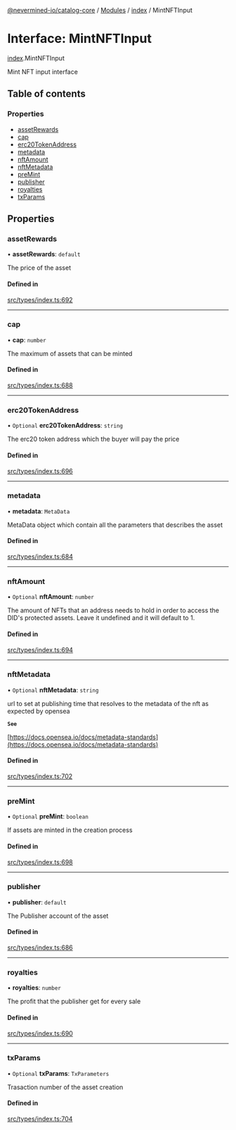 [@nevermined-io/catalog-core](../README.md) / [Modules](../modules.md) / [index](../modules/index.md) / MintNFTInput

# Interface: MintNFTInput

[index](../modules/index.md).MintNFTInput

Mint NFT input interface

## Table of contents

### Properties

- [assetRewards](index.MintNFTInput.md#assetrewards)
- [cap](index.MintNFTInput.md#cap)
- [erc20TokenAddress](index.MintNFTInput.md#erc20tokenaddress)
- [metadata](index.MintNFTInput.md#metadata)
- [nftAmount](index.MintNFTInput.md#nftamount)
- [nftMetadata](index.MintNFTInput.md#nftmetadata)
- [preMint](index.MintNFTInput.md#premint)
- [publisher](index.MintNFTInput.md#publisher)
- [royalties](index.MintNFTInput.md#royalties)
- [txParams](index.MintNFTInput.md#txparams)

## Properties

### assetRewards

• **assetRewards**: `default`

The price of the asset

#### Defined in

[src/types/index.ts:692](https://github.com/nevermined-io/components-catalog/blob/90fd3e0/lib/src/types/index.ts#L692)

___

### cap

• **cap**: `number`

The maximum of assets that can be minted

#### Defined in

[src/types/index.ts:688](https://github.com/nevermined-io/components-catalog/blob/90fd3e0/lib/src/types/index.ts#L688)

___

### erc20TokenAddress

• `Optional` **erc20TokenAddress**: `string`

The erc20 token address which the buyer will pay the price

#### Defined in

[src/types/index.ts:696](https://github.com/nevermined-io/components-catalog/blob/90fd3e0/lib/src/types/index.ts#L696)

___

### metadata

• **metadata**: `MetaData`

MetaData object which contain all the parameters that describes the asset

#### Defined in

[src/types/index.ts:684](https://github.com/nevermined-io/components-catalog/blob/90fd3e0/lib/src/types/index.ts#L684)

___

### nftAmount

• `Optional` **nftAmount**: `number`

The amount of NFTs that an address needs to hold in order to access the DID's protected assets. Leave it undefined and it will default to 1.

#### Defined in

[src/types/index.ts:694](https://github.com/nevermined-io/components-catalog/blob/90fd3e0/lib/src/types/index.ts#L694)

___

### nftMetadata

• `Optional` **nftMetadata**: `string`

url to set at publishing time that resolves to the metadata of the nft as expected by opensea

**`See`**

[https://docs.opensea.io/docs/metadata-standards](https://docs.opensea.io/docs/metadata-standards)

#### Defined in

[src/types/index.ts:702](https://github.com/nevermined-io/components-catalog/blob/90fd3e0/lib/src/types/index.ts#L702)

___

### preMint

• `Optional` **preMint**: `boolean`

If assets are minted in the creation process

#### Defined in

[src/types/index.ts:698](https://github.com/nevermined-io/components-catalog/blob/90fd3e0/lib/src/types/index.ts#L698)

___

### publisher

• **publisher**: `default`

The Publisher account of the asset

#### Defined in

[src/types/index.ts:686](https://github.com/nevermined-io/components-catalog/blob/90fd3e0/lib/src/types/index.ts#L686)

___

### royalties

• **royalties**: `number`

The profit that the publisher get for every sale

#### Defined in

[src/types/index.ts:690](https://github.com/nevermined-io/components-catalog/blob/90fd3e0/lib/src/types/index.ts#L690)

___

### txParams

• `Optional` **txParams**: `TxParameters`

Trasaction number of the asset creation

#### Defined in

[src/types/index.ts:704](https://github.com/nevermined-io/components-catalog/blob/90fd3e0/lib/src/types/index.ts#L704)
